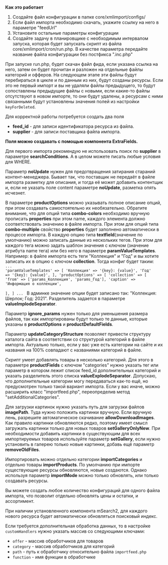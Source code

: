 <strong>Как это работает</strong>
<ol>
    <li>Создайте файл конфигурации в папке core/xmlimport/configs/</li>
    <li>Если файл импорта необходимо скачать, укажите ссылку на него в параметре "feedUrl"</li>
    <li>Установите остальные параметры конфигурации</li>
    <li>Создайте задачу в планировщике с необходимым интервалом запуска, которая будет запускать скрипт из файла core/xmlimport/cron/run.php. В качестве параметра 
передайте название файла конфигурации без постфикса ".inc.php"</li>
</ol>

При запуске run.php, будет скачан файл фида, если указана ссылка на него, затем он будет прочитан и разложен на отдельные файлы категорий и офферов. 
На следующем этапе эти файлы будут перебираться в цикле и по данным из них, будут созданы ресурсы.
Если это не первый импорт и вы не удаляли файлы предыдущего, то будут сопоставлены предыдущие файлы с новыми,
если какие-то файлы отсутствуют в новом импорте, то они будут удалены, а ресурсам с ними связанными 
будут установлены значения полей из настройки `keyForDeleted`.


Для корректной работы потребуется создать два поля
<ul>
    <li><strong>feed_id</strong> - для записи идентификатора ресурса из файла.</li>
    <li><strong>supplier</strong> - для записи поставщика файла импорта.</li>
</ul>

<strong>Поля можно создавать с помощью компонента ExtraFields.</strong>

Для первого импорта рекомендую не использовать поиск по <strong>supplier</strong> в параметре <strong>searchConditions</strong>.
А в целом можете писать любые условия для WHERE.

Параметр <strong>noUpdate</strong> нужен для предотвращения затирания стараний контент-менеджера. Бывает так, что поставщик
не передаёт в файле импорта разметку для описания, и тогда её может добавить контентщик и, если не указать поле content параметре
<strong>noUpdate</strong>, разметка опять исчезнет.

В параметре <strong>productOptions</strong> можно указывать полное описание опций, при этом создавать самостоятельно их необязательно.
Обратите внимание, что для опций типа <strong>combo-colors</strong> необходимо вручную прописать <strong>properties</strong> при этом
name, каждого элемента должно соответствовать значению в файле импорта. При этом для опций типа <strong>combo-multiple</strong>
свойство <strong>properties</strong> будет заполнено автоматически в процессе импорта.
В каждую опцию типа <strong>textfield</strong>(значение по умолчанию) можно записать данные из нескольких тегов. 
При этом для каждого тега можно задать шаблон значения с ключом (значение атрибута name тега) или без него в параметре <strong>paramValueTemplates</strong>.
Например: в файле импорта есть теги "Коллекция" и "Год" и вы хотите записать их в опцию с ключом <strong>collection</strong>.
Тогда конфиг будет таким:
<code>
...
'paramValueTemplates' => [
    'Коллекция' => '{key}: {value}',
    'Год' => '{key}: {value}',
],
'productOptions' => [
    'collection' => [
        'from' => ['params_Коллекция', 'params_Год'],
        'caption' => 'Информация о коллекции',  
    ],
]
...
</code>
В админке значение опции будет записано так: "Коллекция: Шерлок; Год: 2021". Разделитель задается в параметре <strong>valueImplodeSeparator</strong>.

Параметр <strong>ignore_params</strong> нужен только для уменьшения размера файлов, так как импортированы будут только те данные,
которые указаны в <strong>productOptions</strong> и <strong>productDefaultFields</strong>.

Параметр <strong>updateCategoryStructure</strong> позволяет привести структуру каталога сайта в соответствии со структурой категорий в файле импорта.
Актуально только, если у вас уже есть категории на сайте и их названия на 100% совпадают с названиями категорий в файле.

Скрипт умеет добавлять товары в несколько категорий. Для этого в параметре <strong>productFields</strong> с ключом "categories"
нужно указать тег или параметр в котором лежит список feed_id дополнительных категорий и указать разделитель этого списка <strong>valueExplodeSeparator</strong>.
Допускаю, что дополнительные категории могу передаваться как-то ещё, но предусмотрен только такой вариант импорта. Если у вас иначе,
можно расширить класс "importfeed.php", переопределив метод "setAdditionalCategories".

Для загрузки картинок нужно указать путь для загрузки файлов <strong>imagePath</strong>. Туда нужно положить картинки вручную.
Если вручную лень, разрешите автоматическое скачивание <strong>allowDownloadImages</strong>. Как правило картинки обновляются редко,
поэтому имеет смысл загружать картинки только для новых товаров <strong>setGalleryOnlyNew</strong>. При необходимости добавить
картинки в существующим для всех импортируемых товаров используйте параметр <strong>setGallery</strong>, 
если нужно установить в галерею только новые картинки, добавь ещё параметр <strong>removeOldFiles</strong>.

Импортировать можно отдельно категории <strong>importCategories</strong> и отдельно товары <strong>importProducts</strong>.
По умолчанию при импорте существующие ресурсы обновляются, новые создаются. Однако используя параметр <strong>importMode</strong>
можно только обновлять, или только создавать ресурсы.

Вы можете создать любое количество конфигураций для одного файла импорта, что позволит отдельно обновлять цены и остатки, и ассортимент.

При наличии установленного компонента mSearch2, для каждого нового ресурса будет автоматически обновляться поисковый индекс.

Если требуется дополнительная обработка данных, то в настройке `customHandlers` нужно указать массив со следующими ключами:
* `offer` - массив обработчиков для товаров
* `category` - массив обработчиков для категорий
* `path` - путь к обработчику относительно файла `importfeed.php`
* `function` - имя функции в обработчике
